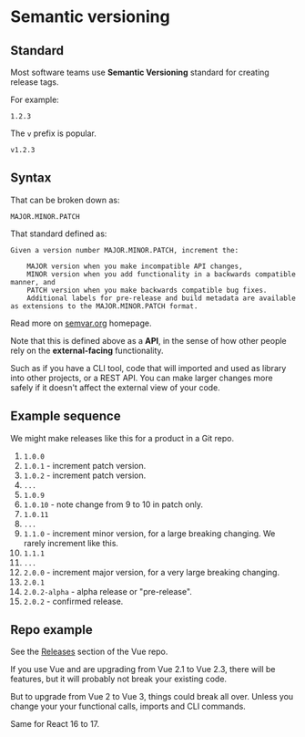 # Semantic versioning


## Standard

Most software teams use **Semantic Versioning** standard for creating release tags.

For example:

```
1.2.3
```

The `v` prefix is popular.

```
v1.2.3
```


## Syntax

That can be broken down as:

```
MAJOR.MINOR.PATCH
```

That standard defined as:

```
Given a version number MAJOR.MINOR.PATCH, increment the:

    MAJOR version when you make incompatible API changes,
    MINOR version when you add functionality in a backwards compatible manner, and
    PATCH version when you make backwards compatible bug fixes.
    Additional labels for pre-release and build metadata are available as extensions to the MAJOR.MINOR.PATCH format.
```

Read more on [semvar.org](https://semver.org/) homepage.

Note that this is defined above as a **API**, in the sense of how other people rely on the **external-facing** functionality. 

Such as if you have a CLI tool, code that will imported and used as library into other projects, or a REST API. You can make larger changes more safely if it doesn't affect the external view of your code.


## Example sequence

We might make releases like this for a product in a Git repo.

1. `1.0.0`
1. `1.0.1` - increment patch version.
1. `1.0.2` - increment patch version.
1. `...`
1. `1.0.9`
1. `1.0.10` - note change from 9 to 10 in patch only.
1. `1.0.11`
1. `...`
1. `1.1.0` - increment minor version, for a large breaking changing. We rarely increment like this.
1. `1.1.1`
1. `...`
1. `2.0.0` - increment major version, for a very large breaking changing.
1. `2.0.1`
1. `2.0.2-alpha` - alpha release or "pre-release".
1. `2.0.2` - confirmed release.


## Repo example

See the [Releases](https://github.com/vuejs/vue/releases) section of the Vue repo.

If you use Vue and are upgrading from Vue 2.1 to Vue 2.3, there will be features, but it will probably not break your existing code.

But to upgrade from Vue 2 to Vue 3, things could break all over. Unless you change your your functional calls, imports and CLI commands.

Same for React 16 to 17.
